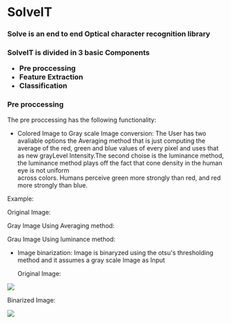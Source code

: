 # SolveIT

<h3>Solve is an end to end Optical character recognition library<h3>


SolveIT is divided in 3 basic Components 
  *  Pre proccessing 
  *  Feature Extraction 
  *  Classification 


### Pre proccessing 

The pre proccessing has the following functionality:

   - Colored Image to Gray scale Image conversion:
   The User has two avaliable options the  Averaging method that is just computing the average of the
   red, green and blue values  of every pixel and uses that as new grayLevel Intensity.The second choise is the 
   luminance method, the  luminance method plays off the fact that cone density in the human eye is not uniform     
   across colors. Humans perceive green more strongly than red, and red more strongly than blue.
   
  Example:
  

Original Image:



  Gray Image Using Averaging method:



  Grau Image Using luminance method:


- Image binarization:
  Image is binaryzed using the otsu's thresholding method and it assumes a gray scale Image as Input
  
  Original Image:

![](https://github.com/nikolis/SolveIT/blob/master/imagestest/gray.jpg)

  Binarized Image:
  
  ![](https://github.com/nikolis/SolveIT/blob/master/imagestest/binarizedImage.jpg)
 
